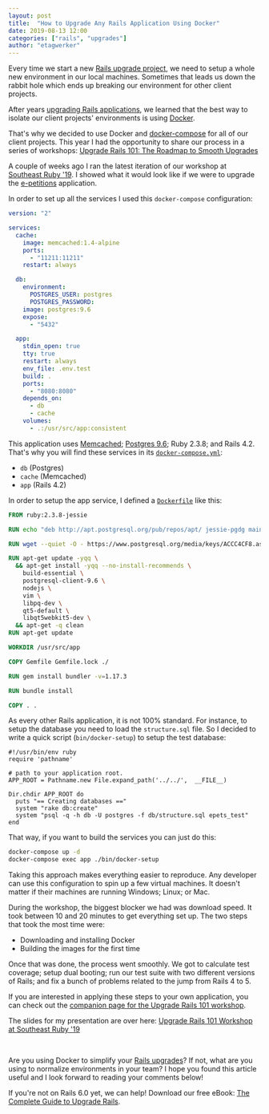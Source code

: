 ```yaml
---
layout: post
title:  "How to Upgrade Any Rails Application Using Docker"
date: 2019-08-13 12:00
categories: ["rails", "upgrades"]
author: "etagwerker"
---
```


Every time we start a new [Rails upgrade project](https://fastruby.io/roadmap),
we need to setup a whole new environment in our local machines. Sometimes that
leads us down the rabbit hole which ends up breaking our environment for other
client projects.

After years [upgrading Rails applications](https://fastruby.io/blog/tags/upgrades),
we learned that the best way to isolate our client projects' environments is
using [Docker](https://www.docker.com).

That's why we decided to use Docker and [docker-compose](https://docs.docker.com/compose/)
for all of our client projects. This year I had the opportunity to share our
process in a series of workshops:
[Upgrade Rails 101: The Roadmap to Smooth Upgrades](https://speakerdeck.com/etagwerker/upgrade-rails-101-the-roadmap-to-smooth-upgrades-southeast-ruby-19)

<!--more-->

A couple of weeks ago I ran the latest iteration of our workshop at [Southeast Ruby '19](https://2019.southeastruby.com). I showed what it would look like if we were to upgrade
the [e-petitions](https://github.com/alphagov/e-petitions) application.

In order to set up all the services I used this `docker-compose` configuration:

```yaml
version: "2"

services:
  cache:
    image: memcached:1.4-alpine
    ports:
      - "11211:11211"
    restart: always

  db:
    environment:
      POSTGRES_USER: postgres
      POSTGRES_PASSWORD:
    image: postgres:9.6
    expose:
      - "5432"

  app:
    stdin_open: true
    tty: true
    restart: always
    env_file: .env.test
    build: .
    ports:
      - "8080:8080"
    depends_on:
      - db
      - cache
    volumes:
      - .:/usr/src/app:consistent
```


This application uses [Memcached](https://memcached.org/);
[Postgres 9.6](https://www.postgresql.org/docs/9.6/index.html);
Ruby 2.3.8; and
Rails 4.2. That's why you will find these services in its [`docker-compose.yml`](https://github.com/fastruby/e-petitions/blob/0-docker/docker-compose.yml):

- `db` (Postgres)
- `cache` (Memcached)
- `app` (Rails 4.2)

In order to setup the app service, I defined a [`Dockerfile`](https://github.com/fastruby/e-petitions/blob/0-docker/Dockerfile) like this:

```Dockerfile
FROM ruby:2.3.8-jessie

RUN echo "deb http://apt.postgresql.org/pub/repos/apt/ jessie-pgdg main" | tee /etc/apt/sources.list.d/pgdg.list

RUN wget --quiet -O - https://www.postgresql.org/media/keys/ACCC4CF8.asc | apt-key add -

RUN apt-get update -yqq \
  && apt-get install -yqq --no-install-recommends \
    build-essential \
    postgresql-client-9.6 \
    nodejs \
    vim \
    libpq-dev \
    qt5-default \
    libqt5webkit5-dev \
  && apt-get -q clean
RUN apt-get update

WORKDIR /usr/src/app

COPY Gemfile Gemfile.lock ./

RUN gem install bundler -v=1.17.3

RUN bundle install

COPY . .
```

As every other Rails application, it is not 100% standard. For instance, to
setup the database you need to load the `structure.sql` file. So I decided to
write a quick script (`bin/docker-setup`) to setup the test database:

```
#!/usr/bin/env ruby
require 'pathname'

# path to your application root.
APP_ROOT = Pathname.new File.expand_path('../../',  __FILE__)

Dir.chdir APP_ROOT do
  puts "== Creating databases =="
  system "rake db:create"
  system "psql -q -h db -U postgres -f db/structure.sql epets_test"
end
```

That way, if you want to build the services you can just do this:

```bash
docker-compose up -d
docker-compose exec app ./bin/docker-setup
```

Taking this approach makes everything easier to reproduce. Any developer can
use this configuration to spin up a few virtual machines. It doesn't matter if
their machines are running Windows; Linux; or Mac.

During the workshop, the biggest blocker we had was download speed. It took
between 10 and 20 minutes to get everything set up. The two steps that took
the most time were:

- Downloading and installing Docker
- Building the images for the first time

Once that was done, the process went smoothly. We got to
calculate test coverage;
setup dual booting; run our test suite with two different versions of Rails; and
fix a bunch of problems related to the jump from Rails 4 to 5.

If you are interested in applying these steps to your own application, you can
check out the [companion page for the Upgrade Rails 101 workshop](https://fastruby.io/upgrade).

The slides for my presentation are over here:
[Upgrade Rails 101 Workshop at Southeast Ruby '19](https://speakerdeck.com/etagwerker/upgrade-rails-101-the-roadmap-to-smooth-upgrades-southeast-ruby-19)

<script async class="speakerdeck-embed" data-id="696e4eec23fd4480a30500deaa8c8252" data-ratio="1.77777777777778" src="//speakerdeck.com/assets/embed.js"></script>

<br/>

Are you using Docker to simplify your [Rails upgrades](https://fastruby.io/blog/tags/upgrades)?
If not, what are you using to normalize environments in your team? I hope you
found this article useful and I look forward to reading your comments below!

If you're not on Rails 6.0 yet, we can help! Download our free eBook: [The Complete Guide to Upgrade Rails](https://www.fastruby.io/).
